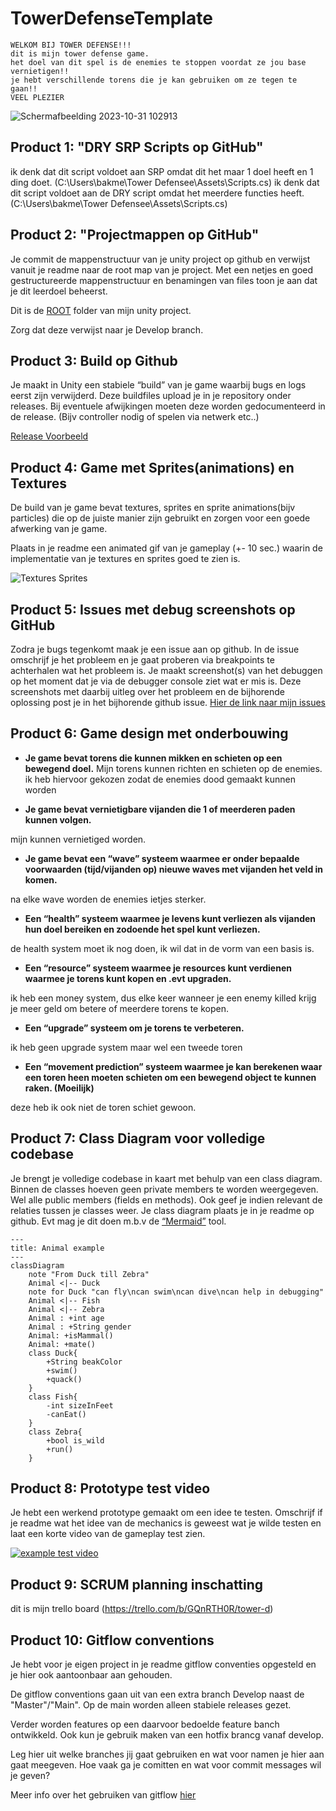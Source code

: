 # TowerDefenseTemplate


    WELKOM BIJ TOWER DEFENSE!!!
    dit is mijn tower defense game.
    het doel van dit spel is de enemies te stoppen voordat ze jou base vernietigen!!
    je hebt verschillende torens die je kan gebruiken om ze tegen te gaan!!
    VEEL PLEZIER
![Schermafbeelding 2023-10-31 102913](https://github.com/Dylano28/TowerD/assets/102656781/f8e9b72e-1f1e-4f27-ba3d-44f8268cd231)




## Product 1: "DRY SRP Scripts op GitHub"
ik denk dat dit script voldoet aan SRP omdat dit het maar 1 doel heeft en 1 ding doet.
(C:\Users\bakme\Tower Defensee\Assets\Scripts.cs)
ik denk dat dit script voldoet aan de DRY script omdat het meerdere functies heeft.
(C:\Users\bakme\Tower Defensee\Assets\Scripts.cs)

## Product 2: "Projectmappen op GitHub"

Je commit de mappenstructuur van je unity project op github en verwijst vanuit je readme naar de root map van je project. Met een netjes en goed gestructureerde mappenstructuur en benamingen van files toon je aan dat je dit leerdoel beheerst. 

Dit is de [ROOT](/MyTowerDefenseGame/) folder van mijn unity project.

Zorg dat deze verwijst naar je Develop branch.

## Product 3: Build op Github

Je maakt in Unity een stabiele “build” van je game waarbij bugs en logs eerst zijn verwijderd. Deze buildfiles upload je in je repository onder releases.  Bij eventuele afwijkingen moeten deze worden gedocumenteerd in de release. (Bijv controller nodig of spelen via netwerk etc..) 

[Release Voorbeeld](https://github.com/erwinhenraat/TowerDefenseTemplate/releases)

## Product 4: Game met Sprites(animations) en Textures 

De build van je game bevat textures, sprites en sprite animations(bijv particles) die op de juiste manier zijn gebruikt en zorgen voor een goede afwerking van je game.  

Plaats in je readme een animated gif van je gameplay (+- 10 sec.) waarin de implementatie van je textures en sprites goed te zien is.

![Textures Sprites](readmeVisuals/texturesSprites.gif)

## Product 5: Issues met debug screenshots op GitHub 

Zodra je bugs tegenkomt maak je een issue aan op github. In de issue omschrijf je het probleem en je gaat proberen via breakpoints te achterhalen wat het probleem is. Je maakt screenshot(s) van het debuggen op het moment dat je via de debugger console ziet wat er mis is. Deze screenshots met daarbij uitleg over het probleem en de bijhorende oplossing post je in het bijhorende github issue. 
[Hier de link naar mijn issues](https://github.com/erwinhenraat/TowerDefenseTemplate/issues/)

## Product 6: Game design met onderbouwing 

*  **Je game bevat torens die kunnen mikken en schieten op een bewegend doel.** 
Mijn torens kunnen richten en schieten op de enemies. ik heb hiervoor gekozen zodat de enemies dood gemaakt kunnen worden

*  **Je game bevat vernietigbare vijanden die 1 of meerderen paden kunnen volgen.**  

mijn kunnen vernietiged worden.

*  **Je game bevat een “wave” systeem waarmee er onder bepaalde voorwaarden (tijd/vijanden op) nieuwe waves met vijanden het veld in komen.**

na elke wave worden de enemies ietjes sterker.

*  **Een “health” systeem waarmee je levens kunt verliezen als vijanden hun doel bereiken en zodoende het spel kunt verliezen.** 

de health system moet ik nog doen, ik wil dat in de vorm van een basis is.

*  **Een “resource” systeem waarmee je resources kunt verdienen waarmee je torens kunt kopen en .evt upgraden.**

ik heb een money system, dus elke keer wanneer je een enemy killed krijg je meer geld om betere of meerdere torens te kopen.

*  **Een “upgrade” systeem om je torens te verbeteren.**

ik heb geen upgrade system maar wel een tweede toren

*  **Een “movement prediction” systeem waarmee je kan berekenen waar een toren heen moeten schieten om een bewegend object te kunnen raken. (Moeilijk)**

deze heb ik ook niet de toren schiet gewoon.

## Product 7: Class Diagram voor volledige codebase 

Je brengt je volledige codebase in kaart met behulp van een class diagram. Binnen de classes hoeven geen private members te worden weergegeven. Wel alle public members (fields en methods). Ook geef je indien relevant de relaties tussen je classes weer. Je class diagram plaats je in je readme op github. Evt mag je dit doen m.b.v de [“Mermaid”](https://mermaid.js.org/syntax/classDiagram.html) tool.


```mermaid
---
title: Animal example
---
classDiagram
    note "From Duck till Zebra"
    Animal <|-- Duck
    note for Duck "can fly\ncan swim\ncan dive\ncan help in debugging"
    Animal <|-- Fish
    Animal <|-- Zebra
    Animal : +int age
    Animal : +String gender
    Animal: +isMammal()
    Animal: +mate()
    class Duck{
        +String beakColor
        +swim()
        +quack()
    }
    class Fish{
        -int sizeInFeet
        -canEat()
    }
    class Zebra{
        +bool is_wild
        +run()
    }

```

## Product 8: Prototype test video
Je hebt een werkend prototype gemaakt om een idee te testen. Omschrijf if je readme wat het idee van de mechanics is geweest wat je wilde testen en laat een korte video van de gameplay test zien. 

[![example test video](https://ucarecdn.com/dbdc3ad0-f375-40ad-8987-9e6451b28b50/)](https://www.youtube.com/watch?v=CzzRML1swF0)

## Product 9: SCRUM planning inschatting 

dit is mijn trello board
(https://trello.com/b/GQnRTH0R/tower-d)

## Product 10: Gitflow conventions

Je hebt voor je eigen project in je readme gitflow conventies opgesteld en je hier ook aantoonbaar aan gehouden. 

De gitflow conventions gaan uit van een extra branch Develop naast de "Master"/"Main". Op de main worden alleen stabiele releases gezet.

Verder worden features op een daarvoor bedoelde feature banch ontwikkeld. Ook kun je gebruik maken van een hotfix brancg vanaf develop.

Leg hier uit welke branches jij gaat gebruiken en wat voor namen je hier aan gaat meegeven. Hoe vaak ga je comitten en wat voor commit messages wil je geven?

Meer info over het gebruiken van gitflow [hier](https://www.atlassian.com/git/tutorials/comparing-workflows/gitflow-workflow)
